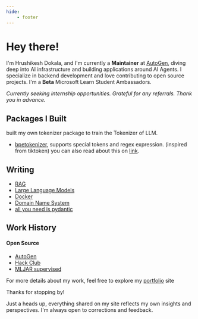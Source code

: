 ```yaml
---
hide:
    - footer
---
```

# Hey there!

I'm Hrushikesh Dokala, and I'm currently a **Maintainer** at [AutoGen](https://github.com/microsoft/autogen), diving deep into AI infrastructure and building applications around AI Agents. I specialize in backend development and love contributing to open source projects. I'm a **Beta** Microsoft Learn Student Ambassadors.

*Currently seeking internship opportunities. Grateful for any referrals. Thank you in advance.*


## Packages I Built

built my own tokenizer package to train the Tokenizer of LLM.

- [bpetokenizer](https://pypi.org/project/bpetokenizer/), supports special tokens and regex expression. (inspired from tiktoken) you can also read about this on [link](./writing/posts/bpetokenizer.md).


## Writing

- [RAG](./writing/posts/rag.md)
- [Large Language Models](./writing/posts/llms.md)
- [Docker](./writing/posts/docker.md)
- [Domain Name System](./writing/posts/dns.md)
- [all you need is pydantic](./writing/posts/pydantic.md)


## Work History
#### Open Source

- [AutoGen](https://github.com/microsoft/autogen/pull/2596)
- [Hack Club](https://github.com/hackclub/slash-z/pull/154)
- [MLJAR supervised](https://github.com/mljar/mljar-supervised/pull/679)

For more details about my work, feel free to explore my [portfolio](https://hrushikesh.xyz) site 


Thanks for stopping by!

Just a heads up, everything shared on my site reflects my own insights and perspectives. I'm always open to corrections and feedback.
